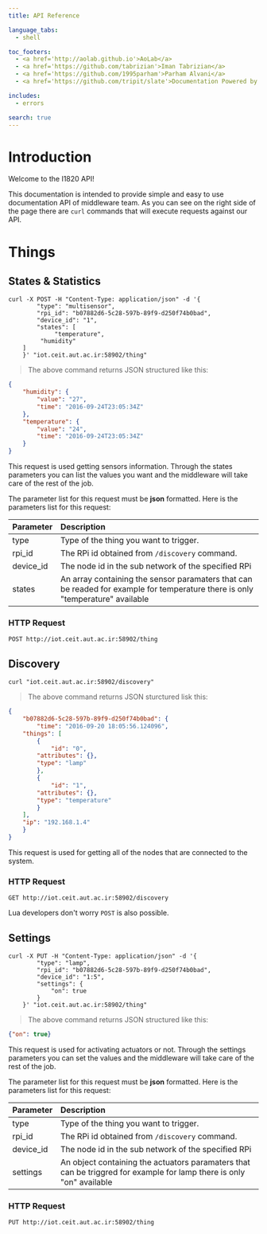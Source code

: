 ```yaml
---
title: API Reference

language_tabs:
  - shell

toc_footers:
  - <a href='http://aolab.github.io'>AoLab</a>
  - <a href='https://github.com/tabrizian'>Iman Tabrizian</a>
  - <a href='https://github.com/1995parham'>Parham Alvani</a>
  - <a href='https://github.com/tripit/slate'>Documentation Powered by Slate</a>

includes:
  - errors

search: true
---
```


# Introduction

Welcome to the I1820 API!

This documentation is intended to provide
simple and easy to use documentation API of middleware team. As you can see
on the right side of the page there are `curl` commands that will execute
requests against our API.

# Things

## States & Statistics

```shell
curl -X POST -H "Content-Type: application/json" -d '{
        "type": "multisensor",
        "rpi_id": "b07882d6-5c28-597b-89f9-d250f74b0bad",
        "device_id": "1",
        "states": [
             "temperature",
	     "humidity"
	]
    }' "iot.ceit.aut.ac.ir:58902/thing"
```

> The above command returns JSON structured like this:

```json
{
    "humidity": {
        "value": "27",
        "time": "2016-09-24T23:05:34Z"
    },
    "temperature": {
        "value": "24",
        "time": "2016-09-24T23:05:34Z"
    }
}
```

This request is used getting sensors information. Through the states
parameters you can list the values you want and the middleware will take care of the
rest of the job.

The parameter list for this request must be **json** formatted. Here is the
parameters list for this request:

 Parameter | Description
:--------- |:-------------------------------------
type       | Type of the thing you want to trigger.
rpi_id     | The RPi id obtained from `/discovery` command.
device_id  | The node id in the sub network of the specified RPi
states     | An array containing the sensor paramaters that can be readed for example for temperature there is only "temperature" available

### HTTP Request

`POST http://iot.ceit.aut.ac.ir:58902/thing`

## Discovery

```shell
curl "iot.ceit.aut.ac.ir:58902/discovery"
```

> The above command returns JSON sturctured lisk this:

```json
{
    "b07882d6-5c28-597b-89f9-d250f74b0bad": {
        "time": "2016-09-20 18:05:56.124096",
	"things": [
	    {
	        "id": "0",
		"attributes": {},
		"type": "lamp"
	    },
	    {
	        "id": "1",
		"attributes": {},
		"type": "temperature"
	    }
	],
	"ip": "192.168.1.4"
    }
}
```

This request is used for getting all of the nodes that are connected
to the system.

### HTTP Request

`GET http://iot.ceit.aut.ac.ir:58902/discovery`

<aside class="success">
Lua developers don't worry <code>POST</code> is also possible.
</aside>

## Settings

```shell
curl -X PUT -H "Content-Type: application/json" -d '{
        "type": "lamp",
        "rpi_id": "b07882d6-5c28-597b-89f9-d250f74b0bad",
        "device_id": "1:5",
        "settings": {
            "on": true
        }
    }' "iot.ceit.aut.ac.ir:58902/thing"
```

> The above command returns JSON structured like this:

```json
{"on": true}
```

This request is used for activating actuators or not. Through the settings
parameters you can set the values and the middleware will take care of the
rest of the job.

The parameter list for this request must be **json** formatted. Here is the
parameters list for this request:

 Parameter | Description
:--------- |:-------------------------------------
type       | Type of the thing you want to trigger.
rpi_id     | The RPi id obtained from `/discovery` command.
device_id  | The node id in the sub network of the specified RPi
settings   | An object containing the actuators paramaters that can be triggred  for example for lamp there is only "on" available

### HTTP Request

`PUT http://iot.ceit.aut.ac.ir:58902/thing`

